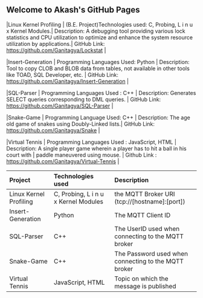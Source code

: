 ## Welcome to Akash's GitHub Pages


|Linux Kernel Profiling | (B.E. Project)Technologies used: C, Probing, L i n u x Kernel Modules.| Description: A debugging tool providing various lock statistics and CPU utilization to optimize and enhance the system resource utilization by applications.| GitHub Link: https://github.com/Ganitagya/Lockstat |

|Insert-Generation | Programming Languages Used: Python | Description: Tool to copy CLOB and BLOB data from tables, not available in other tools like TOAD, SQL Developer, etc.  | GitHub Link: https://github.com/Ganitagya/Insert-Generation | 

|SQL-Parser | Programming Languages Used : C++ | Description: Generates SELECT queries corresponding to DML queries. | GitHub Link: https://github.com/Ganitagya/SQL-Parser |

|Snake-Game | Programming Language Used: C++ |  Description: The age old game of snakes using Doubly-Linked lists.| GitHub Link: https://github.com/Ganitagya/Snake | 

|Virtual Tennis | Programming Languages Used : JavaScript, HTML | Description: A single player game wherein a player has to hit a ball in his court with | paddle maneuvered using mouse. | Github Link : https://github.com/Ganitagya/Virtual-Tennis |



| Project   |  Technologies used  |  Description    |
|:----------|  :---------------| :---------------|
| Linux Kernel Profiling    | C, Probing, L i n u x Kernel Modules |  the MQTT Broker URI (tcp://[hostname]:[port])|
| Insert-Generation        |   Python               |  The MQTT Client ID |         
| SQL-Parser      |     C++                     |  The UserID used when connecting to the MQTT broker |
| Snake-Game  |           C++               |  The Password used when connecting to the MQTT broker |
| Virtual Tennis     |    JavaScript, HTML                      |  Topic on which the message is published |
